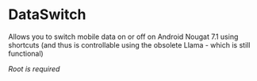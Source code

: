 # DataSwitch

Allows you to switch mobile data on or off on Android Nougat 7.1 using shortcuts
(and thus is controllable using the obsolete Llama - which is still functional)

*Root is required*
